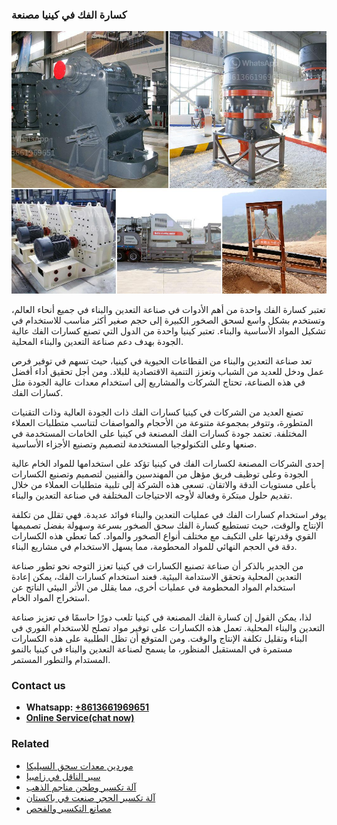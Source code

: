 <h3>كسارة الفك في كينيا مصنعة</h3><img src='1701853074.jpg' alt=''><p>تعتبر كسارة الفك واحدة من أهم الأدوات في صناعة التعدين والبناء في جميع أنحاء العالم، وتستخدم بشكل واسع لسحق الصخور الكبيرة إلى حجم صغير أكثر مناسب للاستخدام في تشكيل المواد الأساسية والبناء. تعتبر كينيا واحدة من الدول التي تصنع كسارات الفك عالية الجودة بهدف دعم صناعة التعدين والبناء المحلية.</p><p>تعد صناعة التعدين والبناء من القطاعات الحيوية في كينيا، حيث تسهم في توفير فرص عمل ودخل للعديد من الشباب وتعزز التنمية الاقتصادية للبلاد. ومن أجل تحقيق أداء أفضل في هذه الصناعة، تحتاج الشركات والمشاريع إلى استخدام معدات عالية الجودة مثل كسارات الفك.</p><p>تصنع العديد من الشركات في كينيا كسارات الفك ذات الجودة العالية وذات التقنيات المتطورة، وتتوفر بمجموعة متنوعة من الأحجام والمواصفات لتناسب متطلبات العملاء المختلفة. تعتمد جودة كسارات الفك المصنعة في كينيا على الخامات المستخدمة في صنعها وعلى التكنولوجيا المستخدمة لتصميم وتصنيع الأجزاء الأساسية.</p><p>إحدى الشركات المصنعة لكسارات الفك في كينيا تؤكد على استخدامها للمواد الخام عالية الجودة وعلى توظيف فريق مؤهل من المهندسين والفنيين لتصميم وتصنيع الكسارات بأعلى مستويات الدقة والاتقان. تسعى هذه الشركة إلى تلبية متطلبات العملاء من خلال تقديم حلول مبتكرة وفعالة لأوجه الاحتياجات المختلفة في صناعة التعدين والبناء.</p><p>يوفر استخدام كسارات الفك في عمليات التعدين والبناء فوائد عديدة. فهي تقلل من تكلفة الإنتاج والوقت، حيث تستطيع كسارة الفك سحق الصخور بسرعة وسهولة بفضل تصميمها القوي وقدرتها على التكيف مع مختلف أنواع الصخور والمواد. كما تعطي هذه الكسارات دقة في الحجم النهائي للمواد المحطومة، مما يسهل الاستخدام في مشاريع البناء.</p><p>من الجدير بالذكر أن صناعة تصنيع الكسارات في كينيا تعزز التوجه نحو تطور صناعة التعدين المحلية وتحقق الاستدامة البيئية. فعند استخدام كسارات الفك، يمكن إعادة استخدام المواد المحطومة في عمليات أخرى، مما يقلل من الأثر البيئي الناتج عن استخراج المواد الخام.</p><p>لذا، يمكن القول إن كسارة الفك المصنعة في كينيا تلعب دورًا حاسمًا في تعزيز صناعة التعدين والبناء المحلية. تعمل هذه الكسارات على توفير مواد تصلح للاستخدام الفوري في البناء وتقليل تكلفة الإنتاج والوقت. ومن المتوقع أن تظل الطلبية على هذه الكسارات مستمرة في المستقبل المنظور، ما يسمح لصناعة التعدين والبناء في كينيا بالنمو المستدام والتطور المستمر.</p><h3>Contact us</h3><ul><li><strong>Whatsapp:&nbsp;<a href="https://wa.me/8613661969651">+8613661969651</a></strong></li><li><a href="https://swt.shibang-china.com/?git&amp;zhl&amp;كسارة الفك في كينيا مصنعة"><strong>Online Service(chat now)</strong></a></li></ul><h3>Related</h3><ul><li><a href='موردين معدات سحق السيليكا.md'>موردين معدات سحق السيليكا</a></li><li><a href='سير الناقل في زامبيا.md'>سير الناقل في زامبيا</a></li><li><a href='آلة تكسير وطحن مناجم الذهب.md'>آلة تكسير وطحن مناجم الذهب</a></li><li><a href='آلة تكسير الحجر صنعت في باكستان.md'>آلة تكسير الحجر صنعت في باكستان</a></li><li><a href='مصانع التكسير والفحص.md'>مصانع التكسير والفحص</a></li></ul>